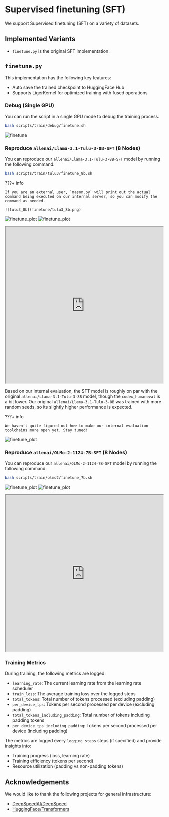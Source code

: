 # Supervised finetuning (SFT)

We support Supervised finetuning (SFT) on a variety of datasets.






## Implemented Variants

- `finetune.py` is the original SFT implementation.


## `finetune.py`


This implementation has the following key features:

- Auto save the trained checkpoint to HuggingFace Hub
- Supports LigerKernel for optimized training with fused operations



### Debug (Single GPU)

You can run the script in a single GPU mode to debug the training process.

```bash
bash scripts/train/debug/finetune.sh
```

![finetune](finetune/finetune_debug.png)


### Reproduce `allenai/Llama-3.1-Tulu-3-8B-SFT` (8 Nodes)

You can reproduce our `allenai/Llama-3.1-Tulu-3-8B-SFT` model by running the following command:

```bash
bash scripts/train/tulu3/finetune_8b.sh
```

???+ info

    If you are an external user, `mason.py` will print out the actual command being executed on our internal server, so you can modify the command as needed.

    ![tulu3_8b](finetune/tulu3_8b.png)



![finetune_plot](finetune/tulu3_8b_sft.png)
![finetune_plot](finetune/tulu3_8b_sft-time.png)


<iframe loading="lazy" src="https://wandb.ai/ai2-llm/open_instruct_public/reports/Tulu-3-8B-SFT--VmlldzoxMTg1NzIxMw" style="width:100%; height:500px" title="Tulu3-8B-SFT"></iframe>


Based on our internal evaluation, the SFT model is roughly on par with the original `allenai/Llama-3.1-Tulu-3-8B` model, though the `codex_humaneval` is a bit lower. Our original `allenai/Llama-3.1-Tulu-3-8B` was trained with more random seeds, so its slightly higher performance is expected.

???+ info

    We haven't quite figured out how to make our internal evaluation toolchains more open yet. Stay tuned!


![finetune_plot](finetune/tulu3_8b_repro.png)


### Reproduce `allenai/OLMo-2-1124-7B-SFT` (8 Nodes)

You can reproduce our `allenai/OLMo-2-1124-7B-SFT` model by running the following command:

```bash
bash scripts/train/olmo2/finetune_7b.sh
```

![finetune_plot](finetune/olmo2_7b_sft.png)
![finetune_plot](finetune/olmo2_7b_sft-time.png)


<iframe loading="lazy" src="https://wandb.ai/ai2-llm/open_instruct_public/reports/OLMo-2-7B-SFT--VmlldzoxMTkyNzUyOA" style="width:100%; height:500px" title="OLMo2-7B-SFT"></iframe>




### Training Metrics

During training, the following metrics are logged:

- `learning_rate`: The current learning rate from the learning rate scheduler
- `train_loss`: The average training loss over the logged steps
- `total_tokens`: Total number of tokens processed (excluding padding)
- `per_device_tps`: Tokens per second processed per device (excluding padding)
- `total_tokens_including_padding`: Total number of tokens including padding tokens
- `per_device_tps_including_padding`: Tokens per second processed per device (including padding)

The metrics are logged every `logging_steps` steps (if specified) and provide insights into:
- Training progress (loss, learning rate)
- Training efficiency (tokens per second)
- Resource utilization (padding vs non-padding tokens)

## Acknowledgements

We would like to thank the following projects for general infrastructure:

- [DeepSpeedAI/DeepSpeed](https://github.com/deepspeedai/DeepSpeed)
- [HuggingFace/Transformers](https://github.com/huggingface/transformers)


